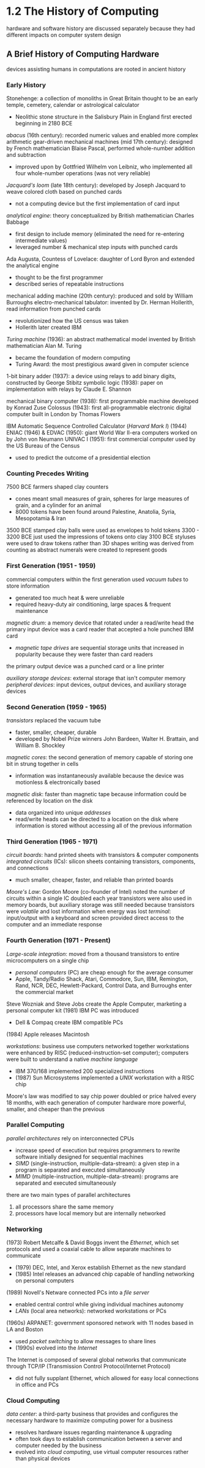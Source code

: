 # 1.2 The History of Computing
hardware and software history are discussed separately because they had different impacts on computer system design 

## A Brief History of Computing Hardware
devices assisting humans in computations are rooted in ancient history

### Early History
Stonehenge: a collection of monoliths in Great Britain thought to be an early temple, cemetery, calendar or astrological calculator
- Neolithic stone structure in the Salisbury Plain in England first erected beginning in 2180 BCE

_abacus_ (16th century): recorded numeric values and enabled more complex arithmetic 
gear-driven mechanical machines (mid 17th century): designed by French mathematician Blaise Pascal, performed whole-number addition and subtraction
- improved upon by Gottfried Wilhelm von Leibniz, who implemented all four whole-number operations (was not very reliable)

_Jacquard's loom_ (late 18th century): developed by Joseph Jacquard to weave colored cloth based on punched cards
- not a computing device but the first implementation of card input

_analytical engine_: theory conceptualized by British mathematician Charles Babbage
- first design to include memory (eliminated the need for re-entering intermediate values)
- leveraged number & mechanical step inputs with punched cards

Ada Augusta, Countess of Lovelace: daughter of Lord Byron and extended the analytical engine
- thought to be the first programmer
- described series of repeatable instructions 

mechanical adding machine (20th century): produced and sold by William Burroughs 
electro-mechanical tabulator: invented by Dr. Herman Hollerith, read information from punched cards
- revolutionized how the US census was taken
- Hollerith later created IBM

_Turing machine_ (1936): an abstract mathematical model invented by British mathematician Alan M. Turing
- became the foundation of modern computing
- Turing Award: the most prestigious award given in computer science

1-bit binary adder (1937): a device using relays to add binary digits, constructed by George Stibitz
symbolic logic (1938): paper on implementation with relays by Claude E. Shannon

mechanical binary computer (1938): first programmable machine developed by Konrad Zuse
Colossus (1943): first all-programmable electronic digital computer built in London by Thomas Flowers

IBM Automatic Sequence Controlled Calculator (_Harvard Mark I_) (1944)
ENIAC (1946) & EDVAC (1950): giant World War II-era computers worked on by John von Neumann
UNIVAC I (1951): first commercial computer used by the US Bureau of the Census
- used to predict the outcome of a presidential election

### Counting Precedes Writing 
7500 BCE farmers shaped clay counters 
- cones meant small measures of grain, spheres for large measures of grain, and a cylinder for an animal
- 8000 tokens have been found around Palestine, Anatolia, Syria, Mesopotamia & Iran

3500 BCE stamped clay balls were used as envelopes to hold tokens
3300 - 3200 BCE just used the impressions of tokens onto clay
3100 BCE styluses were used to draw tokens rather than 3D shapes 
writing was derived from counting as abstract numerals were created to represent goods

### First Generation (1951 - 1959)
commercial computers within the first generation used _vacuum tubes_ to store information
- generated too much heat & were unreliable 
- required heavy-duty air conditioning, large spaces & frequent maintenance 

_magnetic drum_: a memory device that rotated under a read/write head
the primary input device was a card reader that accepted a hole punched IBM card
- _magnetic tape drives_ are sequential storage units that increased in popularity because they were faster than card readers 

the primary output device was a punched card or a line printer 

_auxiliary storage devices_: external storage that isn't computer memory
_peripheral devices_: input devices, output devices, and auxiliary storage devices

### Second Generation (1959 - 1965)
_transistors_ replaced the vacuum tube
- faster, smaller, cheaper, durable
- developed by Nobel Prize winners John Bardeen, Walter H. Brattain, and William B. Shockley

_magnetic cores_: the second generation of memory capable of storing one bit in strung together in cells
- information was instantaneously available because the device was motionless & electronically based

_magnetic disk_: faster than magnetic tape because information could be referenced by location on the disk
- data organized into unique _addresses_ 
- read/write heads can be directed to a location on the disk where information is stored without accessing all of the previous information

### Third Generation (1965 - 1971)
_circuit boards_: hand printed sheets with transistors & computer components
_integrated circuits_ (ICs): silicon sheets containing transistors, components, and connections
- much smaller, cheaper, faster, and reliable than printed boards

_Moore's Law_: Gordon Moore (co-founder of Intel) noted the number of circuits within a single IC doubled each year
transistors were also used in memory boards, but auxiliary storage was still needed because transistors were _volatile_ and lost information when energy was lost
_terminal_: input/output with a keyboard and screen provided direct access to the computer and an immediate response 

### Fourth Generation (1971 - Present)
_Large-scale integration_: moved from a thousand transistors to entire microcomputers on a single chip 
- _personal computers_ (PC) are cheap enough for the average consumer
- Apple, Tandy/Radio Shack, Atari, Commodore, Sun, IBM, Remington, Rand, NCR, DEC, Hewlett-Packard, Control Data, and Burroughs enter the commercial market

Steve Wozniak and Steve Jobs create the Apple Computer, marketing a personal computer kit 
(1981) IBM PC was introduced
- Dell & Compaq create IBM compatible PCs

(1984) Apple releases Macintosh

_workstations_: business use computers networked together 
workstations were enhanced by RISC (reduced-instruction-set computer); computers were built to understand a native _machine language_
- IBM 370/168 implemented 200 specialized instructions
- (1987) Sun Microsystems implemented a _UNIX_ workstation with a RISC chip

Moore's law was modified to say chip power doubled or price halved every 18 months, with each generation of computer hardware more powerful, smaller, and cheaper than the previous

### Parallel Computing 
_parallel architectures_ rely on interconnected CPUs
- increase speed of execution but requires programmers to rewrite software initially designed for sequential machines
- _SIMD_ (single-instruction, multiple-data-stream): a given step in a program is separated and executed simultaneously
- _MIMD_ (multiple-instruction, multiple-data-stream): programs are separated and executed simultaneously

there are two main types of parallel architectures
1. all processors share the same memory
2. processors have local memory but are internally networked

### Networking
(1973) Robert Metcalfe & David Boggs invent the _Ethernet_, which set protocols and used a coaxial cable to allow separate machines to communicate
- (1979) DEC, Intel, and Xerox establish Ethernet as the new standard
- (1985) Intel releases an advanced chip capable of handling networking on personal computers

(1989) Novell's Netware connected PCs into a  _file server_
- enabled central control while giving individual machines autonomy 
- _LANs_ (local area networks): networked workstations or PCs

(1960s) ARPANET: government sponsored network with 11 nodes based in LA and Boston
- used _packet switching_ to allow messages to share lines
- (1990s) evolved into the _Internet_

The Internet is composed of several global networks that communicate through TCP/IP (Transmission Control Protocol/Internet Protocol)
- did not fully supplant Ethernet, which allowed for easy local connections in office and PCs

### Cloud Computing
_data center_: a third-party business that provides and configures the necessary hardware to maximize computing power for a business 
- resolves hardware issues regarding maintenance & upgrading
- often took days to establish communication between a server and computer needed by the business
- evolved into _cloud computing_, use virtual computer resources rather than physical devices

